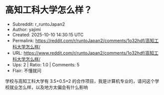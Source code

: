 # 高知工科大学怎么样？

- Subreddit: r_runtoJapan2
- Author: yajimi
- Created: 2025-10-10 14:30:15 UTC
- Permalink: https://reddit.com/r/runtoJapan2/comments/1o32hdf/高知工科大学怎么样/
- URL: https://www.reddit.com/r/runtoJapan2/comments/1o32hdf/高知工科大学怎么样/
- Ups: 2 | Ratio: 1.0 | Comments: 5
- Flair: 不懂就问


学校与高知工科大学有 3.5+0.5+2
的合作项目，我是计算机专业的，请问这个学校就业怎么样，以及地方太偏会有什么影响

